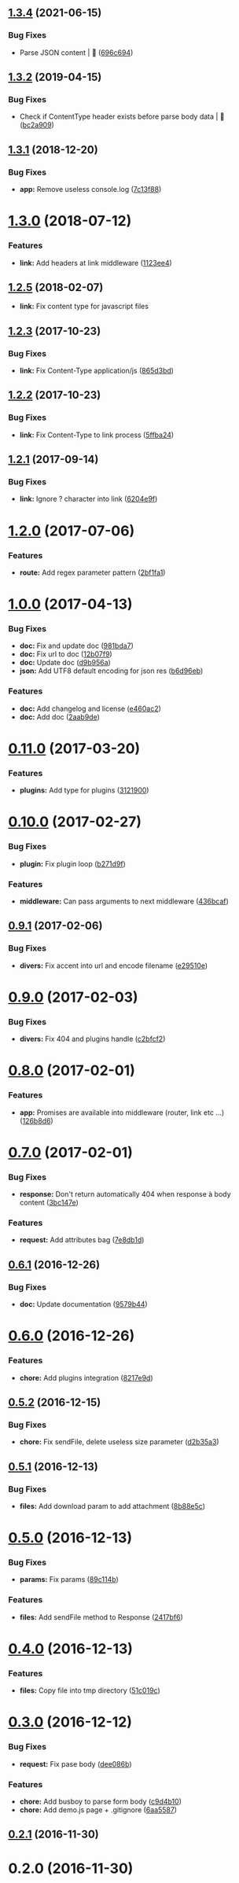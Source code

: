 ## [1.3.4](https://github.com/kevinbalicot/yion/compare/v1.3.3...v1.3.4) (2021-06-15)


### Bug Fixes

* Parse JSON content | :bug: ([696c694](https://github.com/kevinbalicot/yion/commit/696c694851c4ef4ce3083a17fbb17e45ba8563dd))



<a name="1.3.2"></a>
## [1.3.2](https://github.com/kevinbalicot/yion/compare/v1.3.1...v1.3.2) (2019-04-15)


### Bug Fixes

* Check if ContentType header exists before parse body data | :bug: ([bc2a909](https://github.com/kevinbalicot/yion/commit/bc2a909))



<a name="1.3.1"></a>
## [1.3.1](https://github.com/kevinbalicot/yion/compare/v1.3.0...v1.3.1) (2018-12-20)


### Bug Fixes

* **app:** Remove useless console.log ([7c13f88](https://github.com/kevinbalicot/yion/commit/7c13f88))



<a name="1.3.0"></a>
# [1.3.0](https://github.com/kevinbalicot/yion/compare/v1.2.5...v1.3.0) (2018-07-12)


### Features

* **link:** Add headers at link middleware ([1123ee4](https://github.com/kevinbalicot/yion/commit/1123ee4))



<a name="1.2.5"></a>
## [1.2.5](https://github.com/kevinbalicot/yion/compare/v1.2.4...v1.2.5) (2018-02-07)

* **link:** Fix content type for javascript files

<a name="1.2.3"></a>
## [1.2.3](https://github.com/kevinbalicot/yion/compare/v1.2.2...v1.2.3) (2017-10-23)


### Bug Fixes

* **link:** Fix Content-Type application/js ([865d3bd](https://github.com/kevinbalicot/yion/commit/865d3bd))



<a name="1.2.2"></a>
## [1.2.2](https://github.com/kevinbalicot/yion/compare/v1.2.1...v1.2.2) (2017-10-23)


### Bug Fixes

* **link:** Fix Content-Type to link process ([5ffba24](https://github.com/kevinbalicot/yion/commit/5ffba24))



<a name="1.2.1"></a>
## [1.2.1](https://github.com/kevinbalicot/yion/compare/v1.2.0...v1.2.1) (2017-09-14)


### Bug Fixes

* **link:** Ignore ? character into link ([6204e9f](https://github.com/kevinbalicot/yion/commit/6204e9f))



<a name="1.2.0"></a>
# [1.2.0](https://github.com/kevinbalicot/yion/compare/v1.1.0...v1.2.0) (2017-07-06)


### Features

* **route:** Add regex parameter pattern ([2bf1fa1](https://github.com/kevinbalicot/yion/commit/2bf1fa1))



<a name="1.0.0"></a>
# [1.0.0](https://github.com/kevinbalicot/yion/compare/v0.11.0...v1.0.0) (2017-04-13)


### Bug Fixes

* **doc:** Fix and update doc ([981bda7](https://github.com/kevinbalicot/yion/commit/981bda7))
* **doc:** Fix url to doc ([12b07f9](https://github.com/kevinbalicot/yion/commit/12b07f9))
* **doc:** Update doc ([d9b956a](https://github.com/kevinbalicot/yion/commit/d9b956a))
* **json:** Add UTF8 default encoding for json res ([b6d96eb](https://github.com/kevinbalicot/yion/commit/b6d96eb))


### Features

* **doc:** Add changelog and license ([e460ac2](https://github.com/kevinbalicot/yion/commit/e460ac2))
* **doc:** Add doc ([2aab9de](https://github.com/kevinbalicot/yion/commit/2aab9de))



<a name="0.11.0"></a>
# [0.11.0](https://github.com/kevinbalicot/yion/compare/0.10.0...v0.11.0) (2017-03-20)


### Features

* **plugins:** Add type for plugins ([3121900](https://github.com/kevinbalicot/yion/commit/3121900))



<a name="0.10.0"></a>
# [0.10.0](https://github.com/kevinbalicot/yion/compare/v0.9.1...0.10.0) (2017-02-27)


### Bug Fixes

* **plugin:** Fix plugin loop ([b271d9f](https://github.com/kevinbalicot/yion/commit/b271d9f))


### Features

* **middleware:** Can pass arguments to next middleware ([436bcaf](https://github.com/kevinbalicot/yion/commit/436bcaf))



<a name="0.9.1"></a>
## [0.9.1](https://github.com/kevinbalicot/yion/compare/v0.9.0...v0.9.1) (2017-02-06)


### Bug Fixes

* **divers:** Fix accent into url and encode filename ([e29510e](https://github.com/kevinbalicot/yion/commit/e29510e))



<a name="0.9.0"></a>
# [0.9.0](https://github.com/kevinbalicot/yion/compare/v0.8.0...v0.9.0) (2017-02-03)


### Bug Fixes

* **divers:** Fix 404 and plugins handle ([c2bfcf2](https://github.com/kevinbalicot/yion/commit/c2bfcf2))



<a name="0.8.0"></a>
# [0.8.0](https://github.com/kevinbalicot/yion/compare/v0.7.0...v0.8.0) (2017-02-01)


### Features

* **app:** Promises are available into middleware (router, link etc ...) ([126b8d6](https://github.com/kevinbalicot/yion/commit/126b8d6))



<a name="0.7.0"></a>
# [0.7.0](https://github.com/kevinbalicot/yion/compare/v0.6.1...v0.7.0) (2017-02-01)


### Bug Fixes

* **response:** Don't return automatically 404 when response à body content ([3bc147e](https://github.com/kevinbalicot/yion/commit/3bc147e))


### Features

* **request:** Add attributes bag ([7e8db1d](https://github.com/kevinbalicot/yion/commit/7e8db1d))



<a name="0.6.1"></a>
## [0.6.1](https://github.com/kevinbalicot/yion/compare/v0.6.0...v0.6.1) (2016-12-26)


### Bug Fixes

* **doc:** Update documentation ([9579b44](https://github.com/kevinbalicot/yion/commit/9579b44))



<a name="0.6.0"></a>
# [0.6.0](https://github.com/kevinbalicot/yion/compare/v0.5.2...v0.6.0) (2016-12-26)


### Features

* **chore:** Add plugins integration ([8217e9d](https://github.com/kevinbalicot/yion/commit/8217e9d))



<a name="0.5.2"></a>
## [0.5.2](https://github.com/kevinbalicot/yion/compare/v0.5.1...v0.5.2) (2016-12-15)


### Bug Fixes

* **chore:** Fix sendFile, delete useless size parameter ([d2b35a3](https://github.com/kevinbalicot/yion/commit/d2b35a3))



<a name="0.5.1"></a>
## [0.5.1](https://github.com/kevinbalicot/yion/compare/v0.5.0...v0.5.1) (2016-12-13)


### Bug Fixes

* **files:** Add download param to add attachment ([8b88e5c](https://github.com/kevinbalicot/yion/commit/8b88e5c))



<a name="0.5.0"></a>
# [0.5.0](https://github.com/kevinbalicot/yion/compare/v0.4.0...v0.5.0) (2016-12-13)


### Bug Fixes

* **params:** Fix params ([89c114b](https://github.com/kevinbalicot/yion/commit/89c114b))


### Features

* **files:** Add sendFile method to Response ([2417bf6](https://github.com/kevinbalicot/yion/commit/2417bf6))



<a name="0.4.0"></a>
# [0.4.0](https://github.com/kevinbalicot/yion/compare/v0.3.0...v0.4.0) (2016-12-13)


### Features

* **files:** Copy file into tmp directory ([51c019c](https://github.com/kevinbalicot/yion/commit/51c019c))



<a name="0.3.0"></a>
# [0.3.0](https://github.com/kevinbalicot/yion/compare/v0.2.1...v0.3.0) (2016-12-12)


### Bug Fixes

* **request:** Fix pase body ([dee086b](https://github.com/kevinbalicot/yion/commit/dee086b))


### Features

* **chore:** Add busboy to parse form body ([c9d4b10](https://github.com/kevinbalicot/yion/commit/c9d4b10))
* **chore:** Add demo.js page + .gitignore ([6aa5587](https://github.com/kevinbalicot/yion/commit/6aa5587))



<a name="0.2.1"></a>
## [0.2.1](https://github.com/kevinbalicot/yion/compare/v0.2.0...v0.2.1) (2016-11-30)



<a name="0.2.0"></a>
# 0.2.0 (2016-11-30)




